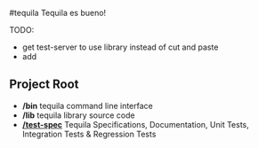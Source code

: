 #tequila
Tequila es bueno!

TODO:
* get test-server to use library instead of cut and paste
* add

## Project Root
+ **/bin** tequila command line interface
+ **/lib** tequila library source code
+ [**/test-spec**](test-spec/README.md) Tequila Specifications, Documentation, Unit Tests, Integration Tests & Regression Tests
